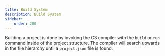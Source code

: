 ```yaml
---
title: Build System
description: Build System
sidebar:
    order: 200
---
```


Building a project is done by invoking the C3 compiler with the `build` or `run` command inside of the project structure. The compiler will search upwards in the file hierarchy until a `project.json` file is found.

